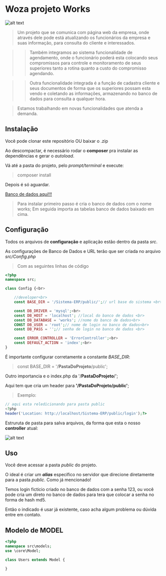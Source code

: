 # Woza projeto Works 

![alt text](http://woza.com.br/woza-shout.png "Woza Soluções Digitais")


>Um projeto que se comunica com página web da empresa, onde através dele pode está atualizando os funcionários da empresa e suas informação, para consulta do cliente e interessados.
 
>>Também integramos ao sistema funcionalidade de agendamento, onde o funcionário poderá esta colocando seus compromissos para controle e monitoramento de seus superiores tanto a rotina quanto a custo do compromisso agendando.

>>Outra funcionalidade integrada é a função de cadastra cliente e seus documentos de forma que os superiores possam esta vendo e coletando as informações, armazenando no banco de dados para consulta a qualquer hora. 

>Estamos trabalhando em novas funcionalidades que atenda a demanda.

## Instalação

Você pode clonar este repositório OU baixar o .zip

Ao descompactar, é necessário rodar o **composer** pra instalar as dependências e gerar o *autoload*.

Vá até a pasta do projeto, pelo *prompt/terminal* e execute:
> composer install

Depois é só aguardar.

[Banco de dados aqui!!!](https://mega.nz/file/dJpRHK6Q#B-9055xTuFoLcn1MGtjIz9ipTWQSkv-47UU6i40-l8A)<br>

>Para instalar primeiro passo é cria o banco de dados com o nome works;
>Em seguida importa as tabelas banco de dados baixado em cima.

## Configuração
Todos os arquivos de **configuração** e aplicação estão dentro da pasta *src*.

As configurações de Banco de Dados e URL terão que ser criada  no arquivo *src/Config.php*
>Com as seguintes linhas de código
```php
<?php
namespace src;

class Config {<br>

    //developer<br>
    const BASE_DIR = '/Sistema-ERP/public/';// url base do sistema <br>

    const DB_DRIVER = 'mysql';<br>
    const DB_HOST = 'localhost'; //local do banco de dados <br>
    const DB_DATABASE = 'works'; //nome do banco de dados<br>
    CONST DB_USER = 'root';// nome de login no banco de dados<br> 
    const DB_PASS = '';// senha de login no banco de dados <br>

    const ERROR_CONTROLLER = 'ErrorController';<br>
    const DEFAULT_ACTION = 'index';<br>
}
```
É importante configurar corretamente a constante *BASE_DIR*:
> const BASE_DIR = '/**PastaDoProjeto**/public';

Outro importancia e o index.php da '/**PastaDoProjeto**/';

Aqui tem que cria um header para  **'/PastaDoProjeto/public'**;

>Exemplo:
```php
// aqui esta reledicionando para pasta public
<?php
header('Location: http://localhost/Sistema-ERP/public/login');?>
```

Estruruta de pasta para salva arquivos, da forma que esta o nosso **controller** atual: 

![alt text](http://woza.com.br/estruturadepasta-works.JPG "Estrutura de pasta")

## Uso
Você deve acessar a pasta *public* do projeto.

O ideal é criar um ***alias*** específico no servidor que direcione diretamente para a pasta *public*.
Como já mencionado!

Temos login ficticio criado no banco de dados com a senha 123, ou você pode cria um direto no banco de dados para tera que colocar a senha no forma de hash md5. 

Então o indicado é usar já existente, caso acha algum problema ou dúvida entre em contato.

## Modelo de MODEL
```php
<?php
namespace src\models;
use \core\Model;

class Users extends Model {

}
```

